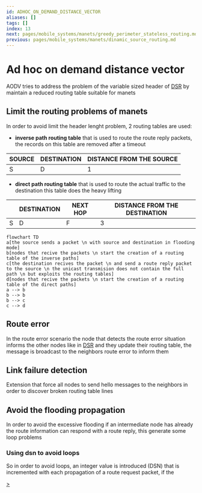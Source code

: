 ```yaml
---
id: ADHOC_ON_DEMAND_DISTANCE_VECTOR
aliases: []
tags: []
index: 13
next: pages/mobile_systems/manets/greedy_perimeter_stateless_routing.md
previous: pages/mobile_systems/manets/dinamic_source_routing.md
---
```


# Ad hoc on demand distance vector

AODV tries to address the problem of the variable sized header of [DSR](pages/mobile_systems/manets/dynamic_source_routing.md) by maintain a reduced routing table suitable for manets

## Limit the routing problems of manets

In order to avoid limit the header lenght problem, 2 routing tables are used:

- **inverse path routing table** that is used to route the route reply packets, the records on this table are removed after a timeout

| SOURCE | DESTINATION | DISTANCE FROM THE SOURCE |
| ------ | ----------- | ------------------------ |
| S      | D           | 1                        |

- **direct path routing table** that is used to route the actual traffic to the destination this table does the heavy lifting

|     | DESTINATION | NEXT HOP | DISTANCE FROM THE DESTINATION |
| --- | ----------- | -------- | ----------------------------- |
| S   | D           | F        | 3                             |

```mermaid
flowchart TD
a[the source sends a packet \n with source and destination in flooding mode]
b[nodes that recive the packets \n start the creation of a routing table of the inverse paths]
c[the destination recives the packet \n and send a route reply packet to the source \n the unicast transmision does not contain the full path \n but exploits the routing tables]
d[nodes that recive the packets \n start the creation of a routing table of the direct paths]
a --> b
b --> b
b --> c
c --> d
```

## Route error

In the route error scenario the node that detects the route error situation informs the other nodes like in [DSR](pages/mobile_systems/manets/dynamic_source_routing.md) and they update their routing table, the message is broadcast to the neighbors route error to inform them

## Link failure detection

Extension that force all nodes to send hello messages to the neighbors in order to discover broken routing table lines

## Avoid the flooding propagation

In order to avoid the excessive flooding if an intermediate node has already the route information can respond with  a route reply, this generate some loop problems

### Using dsn to avoid loops

So in order to avoid loops, an integer value is introduced (DSN) that is incremented with each propagation of a route request packet, if the

[>](pages/mobile_systems/manets/greedy_perimeter_stateless_routing.md)
